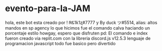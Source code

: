 # evento-para-la-JAM
hola, este bot esta creado por ! ᏒᏋ1ƙ1ʐ#7777 y By duck ツ#5514, alias: altos mandos en sp agency lo que hicimos fue el comando calva haciando un porcentaje estilo howgay, espero que disfruten
pd: El comando e index fueron creado via replit.com con la libreria discord.js v12.5.3 lenguaje de programacion javascript todo fue basico pero divertido
